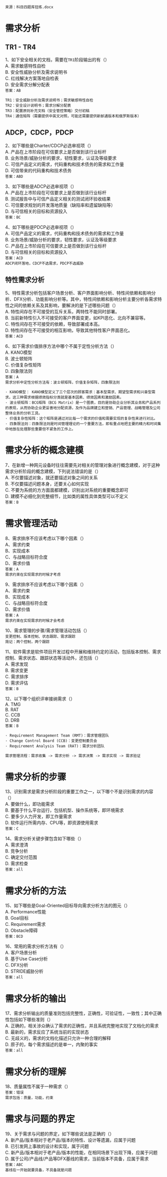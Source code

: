 `来源：科目四题库狂练.docx`

# 需求分析

## TR1 - TR4

1、如下安全相关的文档，需要在`TR1`阶段输出的有（）<br>
A. 需求敏感特性自检<br>
B. 安全性威胁分析及需求说明书<br>
C. 红线解决方案落地自检表<br>
D. 安全需求分解分配表<br>
`答案：AB`<br>
```
TR1：安全威胁分析及需求说明书；需求敏感特性自检
TR2：安全设计说明书；需求分解分配表
TR3：配置原则补充文档（安全管控策略）交付初稿
TR4：通信矩阵（需要提供中英文对照，可能还需要提供新邮通版本和俄罗斯版本）
```

## ADCP，CDCP，PDCP

2、如下哪些是Charter/CDCP必选审视项（）<br>
A. 产品在上市阶段在可信要求上是否做到该行业标杆<br>
B. 业务场景/威胁分析的要求，韧性要求，认证及等级要求<br>
C. 可信产品定义的需求，代码重构和技术债务的需求和工作量<br>
D. 可信带来的代码重构和技术债务<br>
`答案：ABD`<br>

3、如下哪些是ADCP必选审视项（）<br>
A. 产品在上市阶段在可信要求上是否做到该行业标杆<br>
B. 测试报告中与可信产品定义相关的测试闭环验收结果<br>
C. 可信要求规划的开发落地质量（缺陷率和遗留缺陷等）<br>
D. 与可信相关的目标和资源投入<br>
`答案：BC`<br>

4、如下哪些是PDCP必选审视项（）<br>
A. 可信产品定义的需求，代码重构和技术债务的需求和工作量<br>
B. 业务场景/威胁分析的要求，韧性要求，认证及等级要求<br>
C. 产品在上市阶段在可信要求上是否做到该行业标杆<br>
D. 与可信相关的目标和资源投入<br>
`答案：ACD`<br>
`ADCP闭环落地，CDCP不选需求，PDCP不选威胁`

## 特性需求分析

5、特性需求分析包括客户场景分析、客户界面影响分析、特性间依赖和影响分析、DFX分析、功能影响分析等。其中，特性间依赖和影响分析主要分析各需求特性之间的依赖关系及其影响，要解决的是下述哪些问题（）<br>
A. 特性间存在不可接受的互斥关系，两特性不能同时部署。<br>
B. 当前新特性引入不可接受的客户界面变更，如KPI恶化、北向不兼容等。<br>
C. 特性间存在不可接受的依赖，导致部署成本高。<br>
D. 特性间存在不可接受的相互影响，导致其他特性客户界面恶化。<br>
`答案：ACD`<br>

6、如下需求价值排序方法中哪个不属于定性分析方法（）<br>
A. KANO模型<br>
B. 波士顿矩阵<br>
C. 价值复杂性矩阵<br>
D. 四象限法则<br>
`答案：A`<br>
`需求分析中定性分析方法有：波士顿矩阵，价值复杂矩阵，四象限法则`<br>

```
· KANO模型： KANO模型定义了三个层次的顾客需求：基本型需求、期望型需求和兴奋型需求。这三种需求根据绩效指标分类就是基本因素、绩效因素和激励因素。 
· 波士顿矩阵：BCG矩阵（BCG Matrix）是一个图表，目的是协助企业分析其业务和产品系列的表现，从而协助企业更妥善地分配资源，及作为品牌建立和营销、产品管理、战略管理及公司整体业务的分析工具。
· 价值复杂性矩阵：这个矩阵是通过对比每一个需求的价值和需要实现的复杂性来进行对比。
· 四象限法则：四象限法则是时间管理理论的一个重要方法，即有重点地把主要的精力和时间集中地放在处理那些重要但不紧急的工作上。
```

# 需求分析的概念建模

7、在新增一种网元设备时往往需要先对相关的管理对象进行概念建模，对于这种需求分析阶段的概念建模，下列说法错误的是（）<br>
A. 不仅要描述对象，就还要描述对象之间的关系<br>
B. 不仅要描述问题本身，还要关心如何实现<br>
C. 不要为系统的方方面面都建模，识别出对系统的重要概念即可<br>
D. 建模不必细化到完整细节，比如类的属性具体类型可以不定义<br>
`答案：B`<br>

# 需求管理活动

8、需求排序不应该考虑以下哪个因素（）<br>
A、需求约束<br>
B、实现成本<br>
C、与战略目标符合度<br>
D、需求价值<br>
`答案：A`<br>
`需求约束在实现需求的时候才考虑`

9、需求排序不应该考虑以下哪个因素（）<br>
A、需求约束<br>
B、实现成本<br>
C、与战略目标符合度<br>
D、需求价值<br>
`答案：A`<br>
`需求约束在实现需求的时候才会考虑`

10、需求管理的步骤/需求管理活动包括（）<br>
`变更控制、版本控制、状态跟踪、需求跟踪`<br>
`简记：两个控制，两个跟踪`

11、软件需求是软件项目开发过程中开展和维持约定的活动，包括版本控制、需求控制、需求状态、跟踪状态等活动外，还包括（）<br>
A. 需求发现<br>
B. 需求变更<br>
C. 需求排序<br>
D. 需求评估<br>
`答案：B`<br>

12、以下哪个组织评审接纳需求（）<br>
A. TMG<br>
B. RAT<br>
C. CCB<br>
D. DRB<br>
`答案：B`<br>
```
· Requirement Management Team (RMT)：需求管理团队
· Change Control Board (CCB)：变更控制委员会
· Requirement Analysis Team (RAT)：需求分析团队

需求管理流程：需求收集 -> 需求分析 -> 需求决策 -> 需求实现 -> 需求验证
```

# 需求分析的步骤

13、识别需求是需求分析阶段的重要工作之一，以下哪个不是识别需求的内容（）<br>
A. 要做什么，即功能需求<br>
B. 要基于什么平台运行，包括机型、操作系统等，即环境需求<br>
C. 要多少人力开发，即工作量需求<br>
D. 软件运行所需内存、CPU等，即资源使用需求<br>
`答案：C`<br>

14、需求分析关键步骤包含如下哪些（）<br>
A. 需求澄清<br>
B. 竞争分析<br>
C. 确定交付范围<br>
D. 需求检查<br>
`答案：all`<br>

# 需求分析的方法

15、如下哪些是Goal-Oriented目标导向需求分析方法的图元（）<br>
A. Performance性能<br>
B. Goal目标<br>
C. Requirement需求<br>
D. Obstacle障碍<br>
`答案：BCD`<br>

16、常用的需求分析方法有（）<br>
A. 客户场景分析<br>
B. 基于Use Case分析<br>
C. DFX分析<br>
D. STRIDE威胁分析<br>
`答案：all`

# 需求分析的输出

17、需求分析输出的质量准则包括完整性，正确性，可验证性，一致性；其中正确性包括如下哪些准则（）<br>
A. 正确的，相关涉众确认了需求的正确性，并且系统完整地实现了文档化的需求<br>
B. 最新的，需求反应了系统当前的实现状态<br>
C. 无歧义的，需求的文档化描述只允许一种合理的解释<br>
D. 原子的，每个需求描述的是单一，内聚的事实<br>
`答案：all`<br>

# 需求分析的理解

18、质量属性不属于一种需求（）<br>
`答案：错误`<br>
`需求包括：质量，功能，约束`

# 需求与问题的界定

19、关于需求与问题的界定，如下哪些说法是正确的（）<br>
A. 新产品/版本相对于老产品/版本的特性、设计等遗漏，应属于问题<br>
B. 已引发网上事故的设计和实现，属于问题<br>
C. 新产品/版本相对于老产品/版本的性能，在相同场景下出现下降，应属于问题<br>
D. 属于公司/产品线/产品等DFX基线的需求，当前版本不具备，应属于需求<br>
`答案：ABC`<br>
`基线在一开始就要具备，不具备就是问题`